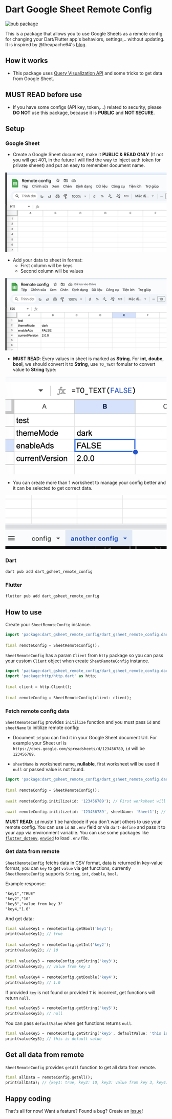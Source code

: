 # Dart Google Sheet Remote Config

[![pub package](https://img.shields.io/pub/v/dart_gsheet_remote_config.svg)](https://pub.dev/packages/dart_gsheet_remote_config)

This is a package that allows you to use Google Sheets as a remote config for changing your Dart/Flutter app's behaviors, settings,.. without updating. It is inspired by @theapache64's [blog](https://theapache64.github.io/posts/google-sheet-as-remote-config-for-microcontrollers/).

## How it works

- This package uses [Query Visualization API](https://developers.google.com/chart/interactive/docs/querylanguage) and some tricks to get data from Google Sheet.

## MUST READ before use

- If you have some configs (API key, token,...) related to security, please **DO NOT** use this package, because it is **PUBLIC** and **NOT SECURE**.

## Setup

### Google Sheet

- Create a Google Sheet document, make it **PUBLIC & READ ONLY** (If not you will get 401, in the future I will find the way to inject auth token for private sheeet) and put an easy to remember document name.

![image](https://github.com/dungngminh/dart_gsheet_remote_config/raw/main/art/image.png)

- Add your data to sheet in format:
  - First column will be keys
  - Second column will be values

![image_2](https://github.com/dungngminh/dart_gsheet_remote_config/raw/main/art/image_2.png)

- **MUST READ**: Every values in sheet is marked as **String**. For **int**, **doube**, **bool**, we should convert it to **String**, use `TO_TEXT` fomular to convert value to **String** type:

![image_3](https://github.com/dungngminh/dart_gsheet_remote_config/raw/main/art/image_3.png)

- You can create more than 1 worksheet to manage your config better and it can be selected to get correct data.

![image_4](https://github.com/dungngminh/dart_gsheet_remote_config/raw/main/art/image_4.png)

### Dart

```sh
dart pub add dart_gsheet_remote_config
```

### Flutter

```sh
flutter pub add dart_gsheet_remote_config
```

## How to use

Create your `SheetRemoteConfig` instance.

```dart
import 'package:dart_gsheet_remote_config/dart_gsheet_remote_config.dart';

final remoteConfig = SheetRemoteConfig();
```

`SheetRemoteConfig` has a param `Client` from `http` package so you can pass your custom `Client` object when create `SheetRemoteConfig` instance.

```dart
import 'package:dart_gsheet_remote_config/dart_gsheet_remote_config.dart';
import 'package:http/http.dart' as http;

final client = http.Client();

final remoteConfig = SheetRemoteConfig(client: client);
```

### Fetch remote config data

`SheetRemoteConfig` provides `initilize` function and you must pass `id` and `sheetName` to initilize remote config:

- Document `id` you can find it in your Google Sheet document Url. For example your Sheet url is `https://docs.google.com/spreadsheets/d/123456789`, `id` will be `123456789`.

- `sheetName` is worksheet name, **nullable**, first worksheet will be used if `null` or passed value is not found.

```dart
import 'package:dart_gsheet_remote_config/dart_gsheet_remote_config.dart';

final remoteConfig = SheetRemoteConfig();

await remoteConfig.initilize(id: '123456789'); // First worksheet will be used

await remoteConfig.initilize(id: '123456789', sheetName: 'Sheet1'); // Use specific worksheet name
```

**MUST READ**: `id` mustn't be hardcode if you don't want others to use your remote config. You can use `id` as `.env` field or via `dart-define` and pass it to your app via environment variable. You can use some packages like [`flutter_dotenv`](https://pub.dev/packages/flutter_dotenv), [`envied`](https://pub.dev/packages/envied) to load `.env` file.

### Get data from remote

`SheetRemoteConfig` fetchs data in CSV format, data is returned in key-value format, you can `key` to get `value` via
get functions, currently `SheetRemoteConfig` supports `String`, `int`, `double`, `bool`.

Example response:

```csv
"key1","TRUE"
"key2","10"
"key3","value from key 3"
"key4,"1.0"
```

And get data:

```dart
final valueKey1 = remoteConfig.getBool('key1');
print(valueKey1); // true

final valueKey2 = remoteConfig.getInt('key2');
print(valueKey2); // 10

final valueKey3 = remoteConfig.getString('key3');
print(valueKey3); // value from key 3

final valueKey4 = remoteConfig.getDouble('key4');
print(valueKey4); // 1.0
```

If provided `key` is not found or provided `T` is incorrect, get functions will return `null`.

```dart
final valueKey5 = remoteConfig.getString('key5');
print(valueKey5); // null
```

You can pass `defaultValue` when get functions returns `null`.

```dart
final valueKey5 = remoteConfig.getString('key5', defaultValue: 'this is default value');
print(valueKey5); // this is default value
```

## Get all data from remote

`SheetRemoteConfig` provides `getAll` function to get all data from remote.

```dart
final allData = remoteConfig.getAll();
print(allData); // {key1: true, key2: 10, key3: value from key 3, key4: 1.0}

```

## Happy coding

That's all for now! Want a feature? Found a bug? Create an [issue](https://github.com/dungngminh/dart_gsheet_remote_config/issues/new)!
